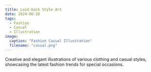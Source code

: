 ```yaml
---
title: Laid-back Style Art
date: 2024-06-20
tags:
  - Fashion
  - Casual
  - Illustration
image:
  caption: "Fashion Casual Illustration"
  filename: "casual.png"
---
```


Creative and elegant illustrations of various clothing and casual styles, showcasing the latest fashion trends for special occasions.

<!--more-->
